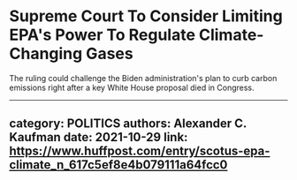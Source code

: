 # Supreme Court To Consider Limiting EPA's Power To Regulate Climate-Changing Gases

The ruling could challenge the Biden administration's plan to curb carbon emissions right after a key White House proposal died in Congress.

---
category: POLITICS
authors: Alexander C. Kaufman
date: 2021-10-29
link: https://www.huffpost.com/entry/scotus-epa-climate_n_617c5ef8e4b079111a64fcc0
---
